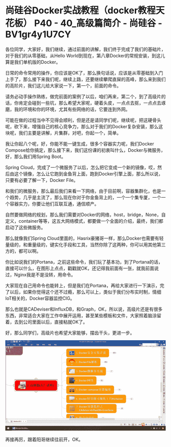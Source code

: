 # 尚硅谷Docker实战教程（docker教程天花板） P40 - 40_高级篇简介 - 尚硅谷 - BV1gr4y1U7CY

各位同学，大家好，我们继续，通过前面的讲解，我们终于完成了我们的基础片，对于我们的从零基础，从Hello World到现在，第八章Docker的常规安装，到这儿算是我们单机版的Docker。

日常的命令常用的操作，你应该是OK了，那么换句话说，应该是从零基础到入门上手了，那么接下来我们呢，继续上路，还要继续攀爬直屎的高峰，那么来到我们的高阶片，我们这儿给大家说一下，第一个，前面的命令。

请务必动手操作熟练，做完前面的案例了以后，咱们再来，第二个，到了高级片的话，你肯定会碰到一些坑，那么希望大家呢，硬着头皮，一点点去抠，一点点去琢磨，我的环境和你的环境，尤其有些网络的话，它要连到外网。

可能在做的过程当中不见得会顺利，但是还是请同学们呢，继续呢，把这硬骨头呢，砍下来，增强自己的核心竞争力，那么对于我们的Docker复杂安装，那么这块呢，我们主要是讲解，片集群，对吧，你起一个，简单。

我让你起八个呢，好，你能不能一键生成，很多个容器实力呢，我们Docker Compose给你搞定，那么接下来，我们这份课的初衷叫什么，Docker与微服务，好，那么我们用Spring Boot。

Spring Cloud，完成了一个微服务了以后，怎么把它变成一个新的镜像，哎，然后由这个镜像，怎么让它跑到金鱼背上面，跑到Docker引擎上面，那么所以说，只要有必要了解一下，Docker File。

和我们的微服务，那么最后我们来看一下网络，由于目前啊，容器集群化，也是一个趋势，几乎是主流了，那么现在你对于你金鱼背上的，一个一个集专厦，一个一个容器实力，你要让他们互联互通，通信顺产。

自然要做网络的规划，那么我们需要对Docker的网络，host，bridge，None，自定义，container等等，这五大网络模式，都要做一个全面的介绍，最终，我们都启动了这些微服务。

那么就像我们Spring Cloud里面的，Hasrix豪猪哥一样，那么Docker也需要有轻量级的，和重量级的，键实化手段和工具，当然你除了这两种，你可以用其他第三方的，都可以啊。

你比如说我们的Portana，之前这些命令，我们玩了基本功，到了Portana的话，直接可以什么，在图形上点点，戳戳就OK，还记得我前面有一张，就我前面说过，Nginx我是不是没转，用命令。

大家现在自己用命令也能转上，但是我们在Portana，再给大家进行一下演示，完了以后，如果你觉得这个还不过瘾，那么可以上，类似于我们分布实时制，情细IoT相关的，Docker容器监控CIG。

那么也就是CADeviser和InfluxDB，和Graph，OK，所以说，高级片还是有很多东西，非常适合大家在工作中展开运用，甚至某些模板和文件，大家照着脑涂留着，去到公司里面以后，直接粘就OK了。

好，那么同学们，高级片也希望大家能够，摆齿干头，更进一步。

![](img/1f7be15ac5303f20f1781651fce689cc_1.png)

再接再厉，跟着阳哥继续往前开，OK。